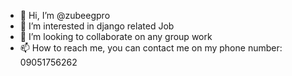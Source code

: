 - 👋 Hi, I’m @zubeegpro
- 👀 I’m interested in django related Job
- 💞️ I’m looking to collaborate on any group work
- 📫 How to reach me, you can contact me on my phone number: 09051756262

<!---
zubeegpro/zubeegpro is a ✨ special ✨ repository because its `README.md` (this file) appears on your GitHub profile.
You can click the Preview link to take a look at your changes.
--->
